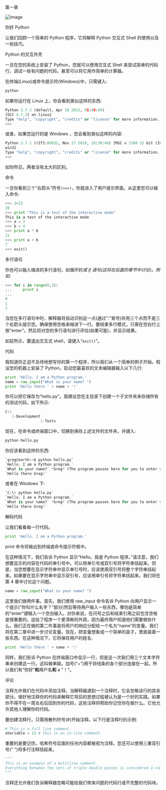 第一章

![image](images/frontdot.jpg)

你好 Python

让我们回顾一个简单的 Python 程序，它将解释 Python 交互式 Shell 的使用以及一些技巧。

Python 的交互外壳

一旦在您的系统上安装了 Python，您就可以使用交互式 Shell 来尝试简单的代码行，调试一些有问题的代码，甚至可以将它用作简单的计算器。

在终端(Linux)或命令提示符(Windows)中，只需键入:

```py
python
```

如果你运行在 Linux 上，你会看到类似这样的东西:

```py
Python 2.7.3 (default, Apr 10 2013, 05:09:49)
[GCC 4.7.2] on linux2
Type "help", "copyright", "credits" or "license" for more information.
>>>
```

或者，如果您运行的是 Windows ，您会看到类似这样的内容:

```py
Python 2.7.1 (r271:86832, Nov 27 2010, 18:30:46) [MSC v.1500 32 bit (Intel)] on
win32
Type "help", "copyright", "credits" or "license" for more information.
>>>
```

如你所见，两者没有太大的区别。

命令

一旦你看到三个“右箭头”符号`(>>>)`，你就进入了用户提示界面。从这里您可以输入命令:

```py
>>> 3+23
26
>>> print "This is a test of the interactive mode"
This is a test of the interactive mode
>>> a = 3
>>> b = 4
>>> print a * b
12
>>> print a + b
7
>>> exit()
```

多行语句

你也可以输入缩进的多行语句，如循环的*或 *if* 语句(这将在后面的章节中讨论)。例如:*

```py
>>> for i in range(0,3):
...     print i
...
0
1
2
```

当您在多行语句中时，解释器将自动识别这一点(通过":"冒号)并用三个点而不是三个右箭头提示您。确保使用空格来缩进下一行。要结束多行模式，只需在空白行上按“enter”。然后将对您的多行语句进行评估(如果可能)，并显示结果。

如前所示，要退出交互式 shell，请键入“`exit()`”。

代码

我知道你正迫不及待地想写你的第一个程序，所以我们从一个简单的例子开始。假设您的机器上安装了 Python，启动您最喜欢的文本编辑器输入以下几行:

```py
print 'Hello. I am a Python program.'
name = raw_input("What is your name? ")
print 'Hello there ' + name + '!'
```

你可以把它保存为“hello.py”。我建议您在主目录下创建一个子文件夹来存储所有的测试代码，如下所示:

```py
C:\
   |-Development
                |-Tests
```

现在，在命令或终端窗口中，切换到保存上述文件的文件夹，并键入:

```py
python hello.py
```

你应该看到这样的东西:

```py
`greg@earth:∼$ python hello.py`
`Hello. I am a Python program.`
`What is your name?` *Greg* (The program pauses here for you to enter your name)
`Hello there Greg!`
```

或者在 Windows 下:

```py
`C:\> python hello.py`
`Hello. I am a Python program.`
`What is your name?` *Greg* (The program pauses here for you to enter your name)
`Hello there Greg!`
```

解码代码

让我们看看每一行代码。

```py
print 'Hello. I am a Python program.'
```

print 命令将输出到终端或命令提示符框中。

在这种情况下，我们告诉 Python 显示“Hello。我是 Python 程序。”请注意，我们想要显示的内容在代码的单引号中。可以用单引号或双引号将字符串括起来。但是，当您想要在显示字符串中显示单引号时，应该使用双引号将整个字符串括起来。如果要在显示字符串中显示双引号，应该用单引号将字符串括起来。我们将在第 4 章中讨论这个问题。

```py
name = raw_input("What is your name? ")
```

这里我们做两件事。首先，我们使用 raw_input 命令告诉 Python 向用户显示一个提示(“你叫什么名字？”部分)然后等待用户输入一些东西，哪怕是简单的“enter”键输入一个空白输入。对你来说，在问号之后和结束引用之前包含空格是很重要的。这给了程序一个更清晰的外观，因为最终用户知道他们需要做些什么。我们正在做的第二件事是将用户的响应分配给一个名为“name”的变量。我们将在第二章中进一步讨论变量。现在，把变量想象成一个简单的盒子，里面装着一些东西。在这种情况下，它将保存用户的姓名:

```py
print 'Hello there ' + name + '!'
```

同样，我们告诉 Python 在终端窗口中显示一行，但是这一次我们用三个文本字符串来创建这一行。这叫做串联。加号(“+”)用于将线条的各个部分连接在一起。所以我们有“你好”**和**用户名**和** a "！"。

评论

注释允许我们在代码中添加注释。当解释器遇到一个注释时，它会忽略该行的其余部分。很好地注释你的代码来解释它背后的思想过程被认为是一个好的实践。如果你不得不在一周左右后回到你的代码，这些注释将帮助你记住你在做什么。它也允许其他人理解你的代码。

要创建注释行，只需用散列符号(#)开始注释。以下行是注释行的示例:

```py
# This is a full line comment.
aVariable = 23 # this is an in-line comment.
```

重要的是要记住，哈希符号后面的任何内容都被视为注释。您还可以使用三重双引号(" ")将多行注释括起来。

```py
"""
This is an example of a multiline comment.
Everything between the sets of triple double quotes is considered a comment.
"""
```

注释还允许我们告诉解释器忽略可能给我们带来问题的代码行或不完整的代码块。